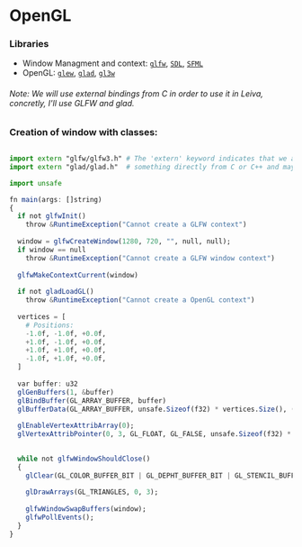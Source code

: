 # OpenGL
### Libraries
- Window Managment and context: [```glfw```](), [```SDL```](), [```SFML```]()
- OpenGL: [```glew```](), [```glad```](), [```gl3w```]()

###### Note: We will use external bindings from C in order to use it in Leiva, concretly, I'll use GLFW and glad.

### Creation of window with classes:
```julia

import extern "glfw/glfw3.h" # The 'extern' keyword indicates that we are importing 
import extern "glad/glad.h"  # something directly from C or C++ and maybe in further updates from other languages

import unsafe

fn main(args: []string) 
{
  if not glfwInit() 
    throw &RuntimeException("Cannot create a GLFW context")
  
  window = glfwCreateWindow(1280, 720, "", null, null);
  if window == null
    throw &RuntimeException("Cannot create a GLFW window context")
  
  glfwMakeContextCurrent(window)
  
  if not gladLoadGL()
    throw &RuntimeException("Cannot create a OpenGL context")
  
  vertices = [ 
    # Positions:
    -1.0f, -1.0f, +0.0f,
    +1.0f, -1.0f, +0.0f,
    +1.0f, +1.0f, +0.0f,
    -1.0f, +1.0f, +0.0f,
  ]
  
  var buffer: u32
  glGenBuffers(1, &buffer)
  glBindBuffer(GL_ARRAY_BUFFER, buffer)
  glBufferData(GL_ARRAY_BUFFER, unsafe.Sizeof(f32) * vertices.Size(), (unsafe.Pointer)(vertices))
  
  glEnableVertexAttribArray(0);
  glVertexAttribPointer(0, 3, GL_FLOAT, GL_FALSE, unsafe.Sizeof(f32) * 3, (unsafe.Pointer)(0));

  
  while not glfwWindowShouldClose() 
  {
    glClear(GL_COLOR_BUFFER_BIT | GL_DEPHT_BUFFER_BIT | GL_STENCIL_BUFFER_BIT);
    
    glDrawArrays(GL_TRIANGLES, 0, 3);
    
    glfwWindowSwapBuffers(window); 
    glfwPollEvents();
  }
}

```
